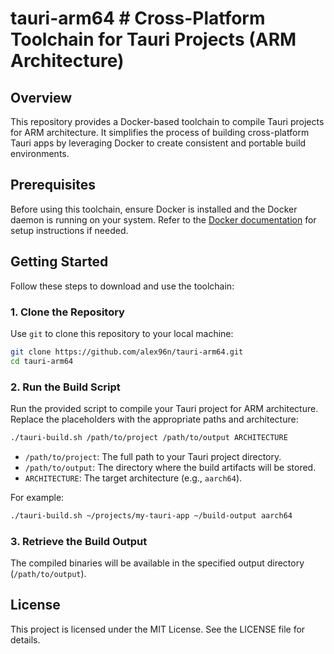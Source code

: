 # tauri-arm64 # Cross-Platform Toolchain for Tauri Projects (ARM Architecture)

## Overview

This repository provides a Docker-based toolchain to compile Tauri projects for ARM architecture. It simplifies the process of building cross-platform Tauri apps by leveraging Docker to create consistent and portable build environments.

## Prerequisites

Before using this toolchain, ensure Docker is installed and the Docker daemon is running on your system. Refer to the [Docker documentation](https://docs.docker.com/get-started/) for setup instructions if needed.

## Getting Started

Follow these steps to download and use the toolchain:

### 1. Clone the Repository

Use `git` to clone this repository to your local machine:

```bash
git clone https://github.com/alex96n/tauri-arm64.git
cd tauri-arm64
```

### 2. Run the Build Script

Run the provided script to compile your Tauri project for ARM architecture. Replace the placeholders with the appropriate paths and architecture:

```bash
./tauri-build.sh /path/to/project /path/to/output ARCHITECTURE
```

- `/path/to/project`: The full path to your Tauri project directory.
- `/path/to/output`: The directory where the build artifacts will be stored.
- `ARCHITECTURE`: The target architecture (e.g., `aarch64`).

For example:

```bash
./tauri-build.sh ~/projects/my-tauri-app ~/build-output aarch64
```

### 3. Retrieve the Build Output

The compiled binaries will be available in the specified output directory (`/path/to/output`).

## License

This project is licensed under the MIT License. See the LICENSE file for details.

